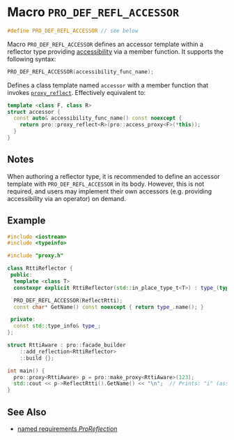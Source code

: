 # Macro `PRO_DEF_REFL_ACCESSOR`

```cpp
#define PRO_DEF_REFL_ACCESSOR // see below
```

Macro `PRO_DEF_REFL_ACCESSOR` defines an accessor template within a reflector type providing [accessibility](ProAccessible.md) via a member function. It supports the following syntax:

```cpp
PRO_DEF_REFL_ACCESSOR(accessibility_func_name);
```

Defines a class template named `accessor` with a member function that invokes [`proxy_reflect`](proxy_reflect.md). Effectively equivalent to:

```cpp
template <class F, class R>
struct accessor {
  const auto& accessibility_func_name() const noexcept {
    return pro::proxy_reflect<R>(pro::access_proxy<F>(*this));
  }
}
```

## Notes

When authoring a reflector type, it is recommended to define an accessor template with `PRO_DEF_REFL_ACCESSOR` in its body. However, this is not required, and users may implement their own accessors (e.g. providing accessibility via an operator) on demand.

## Example

```cpp
#include <iostream>
#include <typeinfo>

#include "proxy.h"

class RttiReflector {
 public:
  template <class T>
  constexpr explicit RttiReflector(std::in_place_type_t<T>) : type_(typeid(T)) {}

  PRO_DEF_REFL_ACCESSOR(ReflectRtti);
  const char* GetName() const noexcept { return type_.name(); }

 private:
  const std::type_info& type_;
};

struct RttiAware : pro::facade_builder
    ::add_reflection<RttiReflector>
    ::build {};

int main() {
  pro::proxy<RttiAware> p = pro::make_proxy<RttiAware>(123);
  std::cout << p->ReflectRtti().GetName() << "\n";  // Prints: "i" (assuming GCC)
}
```

## See Also

- [named requirements *ProReflection*](ProReflection.md)
